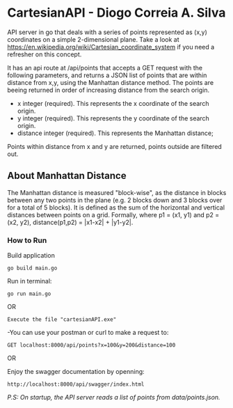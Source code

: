 # CartesianAPI - Diogo Correia A. Silva 

API server in go that deals with a series of points represented as (x,y) coordinates on a simple 2-dimensional plane. 
Take a look at https://en.wikipedia.org/wiki/Cartesian_coordinate_system if you need a refresher on this concept.

It has an api route at /api/points that accepts a GET request with the following parameters, and returns a JSON list of points that are within distance from x,y, using the Manhattan distance method. 
The points are beeing returned in order of increasing distance from the search origin.

- x integer (required). This represents the x coordinate of the search origin.
- y integer (required). This represents the y coordinate of the search origin.
- distance integer (required). This represents the Manhattan distance; 

Points within distance from x and y are returned, points outside are filtered out.


## About Manhattan Distance
The Manhattan distance is measured "block-wise", as the distance in blocks between any two points in the plane (e.g. 2 blocks down and 3 blocks over for a total of 5 blocks). 
It is defined as the sum of the horizontal and vertical distances between points on a grid. Formally, where p1 = (x1, y1) and p2 = (x2, y2), distance(p1,p2) = |x1-x2| + |y1-y2|.


### How to Run

Build application
```
go build main.go
```

Run in terminal:
```
go run main.go
```

OR

```
Execute the file "cartesianAPI.exe"
```

-You can use your postman or curl to make a request to:

```
GET localhost:8000/api/points?x=100&y=200&distance=100
```

OR 

Enjoy the swagger documentation by openning:
```
http://localhost:8000/api/swagger/index.html
```

*P.S: On startup, the API server reads a list of points from data/points.json.*



